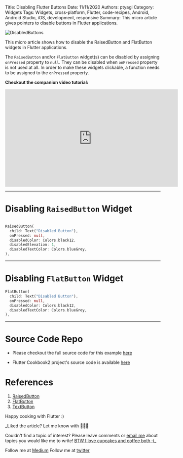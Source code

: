 Title: Disabling Flutter Buttons
Date: 11/11/2020
Authors: ptyagi
Category: Widgets
Tags: Widgets, cross-platform, Flutter, code-recipes, Android, Android Studio, iOS, development, responsive
Summary: This micro article gives pointers to disable buttons in Flutter applications.

![DisabledButtons]({attach}../../images/flutter/disabled_buttons.jpg)


This micro article shows how to disable the RaisedButton and FlatButton widgets in Flutter applications.

The `RaisedButton` and/or `FlatButton` widget(s) can be disabled by assigning `onPressed` property to `null`. They can be disabled when `onPressed` property is not used at all. In order to make these widgets clickable, a function needs to be assigned to the `onPressed` property.

**Checkout the companion video tutorial:**

<iframe width="560" height="315" src="https://www.youtube.com/embed/TODO" frameborder="0" allow="accelerometer; autoplay; encrypted-media; gyroscope; picture-in-picture" allowfullscreen></iframe>

---

# Disabling `RaisedButton` Widget


```Dart

RaisedButton(
  child: Text("Disabled Button"),
  onPressed: null,
  disabledColor: Colors.black12,
  disabledElevation: 1,
  disabledTextColor: Colors.blueGrey,
),
```

---

# Disabling `FlatButton` Widget

```Dart
FlatButton(
  child: Text("Disabled Button"),
  onPressed: null,
  disabledColor: Colors.black12,
  disabledTextColor: Colors.blueGrey,
),
```

---

# Source Code Repo

* Please checkout the full source code for this example [here](https://github.com/ptyagicodecamp/flutter_cookbook2/blob/master/lib/buttons/disabled_buttons.dart)

* Flutter Cookbook2 project's source code is available [here](https://github.com/ptyagicodecamp/flutter_cookbook2)


# References
1. [RaisedButton](https://api.flutter.dev/flutter/material/RaisedButton-class.html)
2. [FlatButton](https://api.flutter.dev/flutter/material/FlatButton-class.html)
3. [TextButton](https://api.flutter.dev/flutter/material/TextButton-class.html)

Happy cooking with Flutter :)

_Liked the article? Let me know with 👏👏👏

Couldn't find a topic of interest? Please leave comments or [email me](mailto:ptyagicodecamp@gmail.com) about topics you would like me to write!
[BTW I love cupcakes and coffee both :)](https://www.paypal.me/pritya)_

Follow me at [Medium](https://medium.com/@ptyagicodecamp)
Follow me at [twitter](https://twitter.com/ptyagi13)
